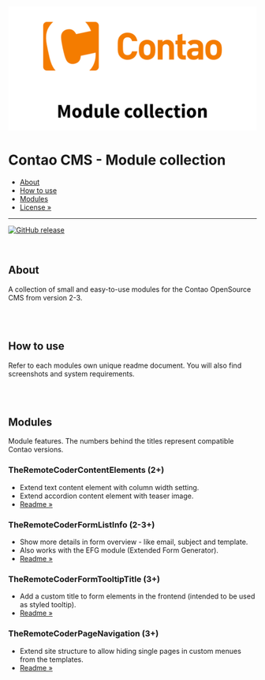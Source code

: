 ![Preview](preview.png)

# Contao CMS - Module collection

- [About](#about)
- [How to use](#how-to-use)
- [Modules](#modules)
- [License »](/LICENSE.md)

---

[![GitHub release](https://img.shields.io/github/release/TheRemoteCoder/Contao-Module-Collection.svg)](https://github.com/TheRemoteCoder/Contao-Module-Collection/releases)

<br>


## About

A collection of small and easy-to-use modules for the Contao OpenSource CMS from version 2-3.


<br><br>

## How to use

Refer to each modules own unique readme document. You will also find screenshots and system requirements.


<br><br>

## Modules

Module features. The numbers behind the titles represent compatible Contao versions.

### TheRemoteCoderContentElements (2+)

- Extend text content element with column width setting.
- Extend accordion content element with teaser image.
- [Readme »](/TheRemoteCoderContentElements/docs/README.md)

### TheRemoteCoderFormListInfo (2-3+)

- Show more details in form overview - like email, subject and template.
- Also works with the EFG module (Extended Form Generator).
- [Readme »](/TheRemoteCoderFormListInfo/docs/README.md)

### TheRemoteCoderFormTooltipTitle (3+)

- Add a custom title to form elements in the frontend (intended to be used as styled tooltip).
- [Readme »](/TheRemoteCoderFormTooltipTitle/docs/README.md)

### TheRemoteCoderPageNavigation (3+)

- Extend site structure to allow hiding single pages in custom menues from the templates.
- [Readme »](/TheRemoteCoderPageNavigation/docs/README.md)

